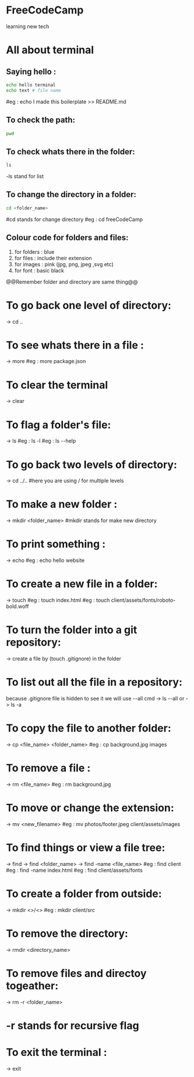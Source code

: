 # FreeCodeCamp
learning new tech

# All about terminal

## Saying hello :
```bash
echo hello terminal 
echo text # file name
```
#eg : echo I made this boilerplate >> README.md

## To check the path:
```bash
pwd    
```

## To check whats there in the folder:
```bash
ls
```
-ls stand for list

## To change the directory in a folder:
```bash
cd <folder_name>
```
#cd stands for change directory
#eg : cd freeCodeCamp

## Colour code for folders and files:
1. for folders : blue
2. for files   : include their extension
3. for images  : pink (jpg, png, jpeg ,svg etc)
4. for font    : basic black 


@@Remember folder and directory are same thing@@

# To go back one level of directory:
-> cd ..

# To see whats there in a file :
-> more <filename>
#eg : more package.json 

# To clear the terminal
-> clear

# To flag a folder's file:
-> ls <flag>
#eg : ls -l
#eg : ls --help

# To go back two levels of directory:
-> cd ../..
#here you are using / for multiple levels

# To make a new folder :
-> mkdir <folder_name>
#mkdir stands for make new directory

# To print something :
-> echo <something>
#eg : echo hello website

# To create a new file in a folder:
-> touch <somthing>
#eg : touch index.html
#eg : touch client/assets/fonts/roboto-bold.woff

# To turn the folder into a git repository:
-> create a file by (touch .gitignore) in the folder


# To list out all the file in a repository:
because .gitignore file is hidden to see it we will use --all cmd
-> ls --all
   or
-> ls -a

# To copy the file to another folder:
-> cp <file_name> <folder_name>
#eg : cp background.jpg images

# To remove a file :
-> rm <file_name>
#eg : rm background.jpg

# To move or change the extension:
-> mv <filename> <new_filename>
#eg : mv photos/footer.jpeg client/assets/images

# To find things or view a file tree:
-> find
-> find <folder_name>
-> find -name <file_name>
#eg : find client
#eg : find -name index.html
#eg : find client/assets/fonts

# To create a folder from outside:
-> mkdir <>/<>
#eg : mkdir client/src

# To remove the directory:
-> rmdir <directory_name>

# To remove files and directoy togeather:
-> rm -r <folder_name>
# -r stands for recursive flag

# To exit the terminal :
-> exit



